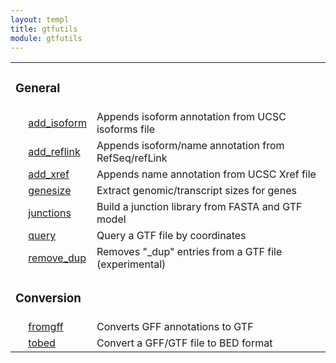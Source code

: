 ```yaml
---
layout: templ
title: gtfutils
module: gtfutils
---
```

<table cellpadding="4"><tr><td colspan="3"><h3>General</h3></td></tr>
<tr><td>&nbsp;</td><td><a href="/modules/gtfutils/add_isoform">add_isoform</a></td><td>Appends isoform annotation from UCSC isoforms file</td></tr>
<tr><td>&nbsp;</td><td><a href="/modules/gtfutils/add_reflink">add_reflink</a></td><td>Appends isoform/name annotation from RefSeq/refLink</td></tr>
<tr><td>&nbsp;</td><td><a href="/modules/gtfutils/add_xref">add_xref</a></td><td>Appends name annotation from UCSC Xref file</td></tr>
<tr><td>&nbsp;</td><td><a href="/modules/gtfutils/genesize">genesize</a></td><td>Extract genomic/transcript sizes for genes</td></tr>
<tr><td>&nbsp;</td><td><a href="/modules/gtfutils/junctions">junctions</a></td><td>Build a junction library from FASTA and GTF model</td></tr>
<tr><td>&nbsp;</td><td><a href="/modules/gtfutils/query">query</a></td><td>Query a GTF file by coordinates</td></tr>
<tr><td>&nbsp;</td><td><a href="/modules/gtfutils/remove_dup">remove_dup</a></td><td>Removes "_dup" entries from a GTF file (experimental)</td></tr>
<tr><td colspan="3"><h3>Conversion</h3></td></tr>
<tr><td>&nbsp;</td><td><a href="/modules/gtfutils/fromgff">fromgff</a></td><td>Converts GFF annotations to GTF</td></tr>
<tr><td>&nbsp;</td><td><a href="/modules/gtfutils/tobed">tobed</a></td><td>Convert a GFF/GTF file to BED format</td></tr>
</table>